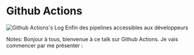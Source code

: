 <!-- .slide: data-background="./assets/images/devfest-nantes-page.png" class="transition" -->
# **Github Actions**

![Github Actions's Log](./assets/images/github-actions-logo.png) Enfin des pipelines accessibles aux développeurs

Notes: Bonjour à tous, bienvenue à ce talk sur Github Actions. Je vais commencer par me présenter : 
